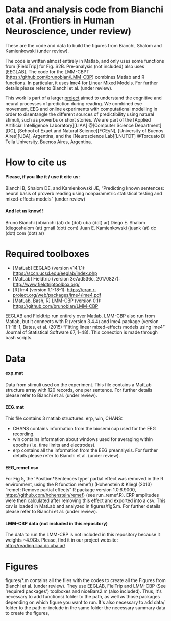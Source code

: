 # Data and analysis code from Bianchi et al. (Frontiers in Human Neuroscience, under review)
These are the code and data to build the figures from Bianchi, Shalom and Kamienkowski (under review). 

The code is written almost entirely in Matlab, and only uses some functions from [FieldTrip] for Fig. S2B. Pre-analysis (not included) also uses [EEGLAB]. The code for the LMM-CBPT (https://github.com/brunobian/LMM-CBP) combines Matlab and R functions. In particular, it uses lme4 for Linear Mixed Models. For further details please refer to Bianchi et al. (under review).

This work is part of a larger [project](http://reading.liaa.dc.uba.ar/) aimed to understand the cognitive and neural processes of prediction during reading. We combined eye movement, EEG and online experiments with computational modelling in order to disentangle the different sources of predictibility using natural stimuli, such as proverbs or short stories. We are part of the [Applied Artificial Intelligence Laboratory][LIAA] @[Computer Science Department][DC], [School of Exact and Natural Science][FCEyN], [University of Buenos Aires][UBA], Argentina, and the [Neuroscience Lab][LNUTDT] @Torcuato Di Tella University, Buenos Aires, Argentina.

# How to cite us
#### Please, if you like it / use it cite us:
Bianchi B, Shalom DE, and Kamienkowski JE, “Predicting known sentences: neural basis of proverb reading using nonparametric statistical testing and mixed-effects models” (under review)
#### And let us know!!
Bruno Bianchi (bbianchi (at) dc (dot) uba (dot) ar)
Diego E. Shalom (diegoshalom (at) gmail (dot) com)
Juan E. Kamienkowski (juank (at) dc (dot) com (dot) ar)

# Required toolboxes
* [MatLab] EEGLAB (version v14.1.1): https://sccn.ucsd.edu/eeglab/index.php 
* [MatLab] Fieldtrip (version 3e7ad536c, 20170827): http://www.fieldtriptoolbox.org/ 
* [R] lm4 (version 1.1-18-1): https://cran.r-project.org/web/packages/lme4/lme4.pdf 
* [MatLab, Bash, R] LMM-CBP (version 0.1): https://github.com/brunobian/LMM-CBP 

EEGLAB and Fieldtrip run entirely over Matlab. LMM-CBP also run from Matlab, but it connects with R (version 3.4.4) and lme4 package (version 1.1-18-1, Bates, et al. (2015) “Fitting linear mixed-effects models using lme4” Journal of Statistical Software 67, 1–48). This conection is made through bash scripts.

# Data
#### exp.mat
Data from stimuli used on the experiment. This file contains a MatLab structure array with 120 records, one per sentence. For further details please refer to Bianchi et al. (under review). 

#### EEG.mat
This file contains 3 matlab structures: erp, win, CHANS:
* CHANS contains information from the biosemi cap used for the EEG recording. 
* win contains information about windows used for averaging within epochs (i.e. time limits and electrodes). 
* erp contains all the information from the EEG preanalysis. 
For further details please refer to Bianchi et al. (under review).

#### EEG_remef.csv
For Fig 5, the 'Position*Sentences type' partial effect was removed in the R environment, using the R function remef() (Hohenstein & Kliegl (2013) “remef: Remove partial effects” R package version 1.0.6.9000, https://github.com/hohenstein/remef) (see run_remef.R). ERP amplitudes were then calculated after removing this effect and exported into a csv. This csv is loaded in MatLab and analyzed in figures/fig5.m. For further details please refer to Bianchi et al. (under review).

#### LMM-CBP data (not included in this repository)
The data to run the LMM-CBP is not included in this repository because it weights ~4.9Gb. Please, find it in our project website: http://reading.liaa.dc.uba.ar/ 

# Figures
figures/\*.m contains all the files with the codes to create all the Figures from Bianchi et al. (under review). They use EEGLAB, FielTrip and LMM-CBP (See 'required packages') toolboxes and niceBars2.m (also included). Thus, it's necessary to add functions/ folder to the path, as well as those packages depending on which figure you want to run. It's also necessary to add data/ folder to the path or include in the same folder the necessary summary data to create the figures,
